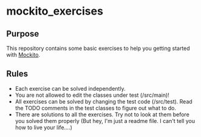 # mockito_exercises

## Purpose
This repository contains some basic exercises to help you getting started with [Mockito](http://mockito.org/ "Take me to the mockito website!").

## Rules
* Each exercise can be solved independently.
* You are not allowed to edit the classes under test (/src/main)!
* All exercises can be solved by changing the test code (/src/test). Read the TODO comments in the test classes to figure out what to do.
* There are solutions to all the exercises. Try not to look at them before you solved them properly (But hey, I'm just a readme file. I can't tell you how to live your life....)
